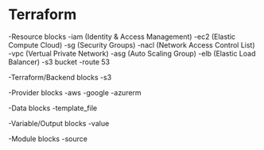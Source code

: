 # Terraform
-Resource blocks
  -iam (Identity & Access Management)
  -ec2 (Elastic Compute Cloud)
  -sg (Security Groups)
  -nacl (Network Access Control List)
  -vpc (Vertual Private Network)
  -asg (Auto Scaling Group)
  -elb (Elastic Load Balancer)
  -s3 bucket
  -route 53

-Terraform/Backend blocks
  -s3

-Provider blocks
  -aws
  -google
  -azurerm

-Data blocks
  -template_file

-Variable/Output blocks
  -value

-Module blocks
  -source
